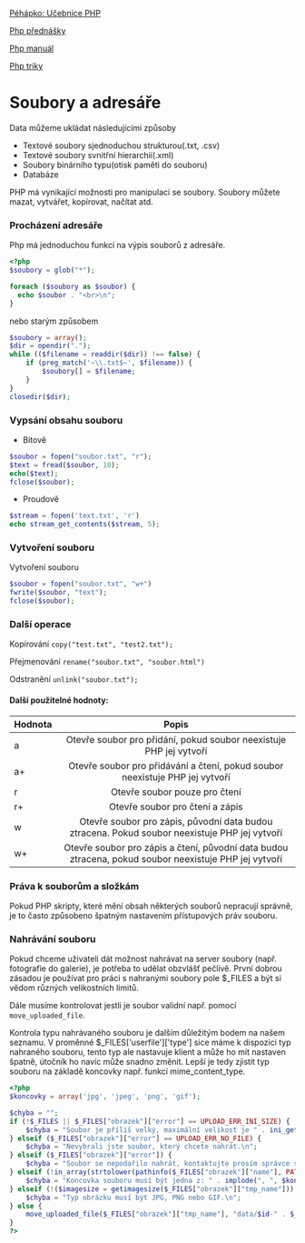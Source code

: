 [Péhápko: Učebnice PHP](http://www.pehapko.cz/)

[Php přednášky](https://www.gjszlin.cz/ivt/esf/php/index.php)

[Php manuál](https://php.baraja.cz/)

[Php triky](https://php.vrana.cz/)

# Soubory a adresáře
Data můžeme ukládat následujícími způsoby
- Textové soubory sjednoduchou strukturou(.txt, .csv)
- Textové soubory svnitřní hierarchií(.xml)
- Soubory binárního typu(otisk paměti do souboru)
- Databáze

PHP má vynikající možnosti pro manipulaci se soubory. Soubory můžete mazat, vytvářet, kopírovat, načítat atd.

### Procházení adresáře
Php má jednoduchou funkci na výpis souborů z adresáře.

```php
<?php
$soubory = glob("*");

foreach ($soubory as $soubor) {
  echo $soubor . "<br>\n";
}

```

nebo starým způsobem
```php
$soubory = array();
$dir = opendir(".");
while (($filename = readdir($dir)) !== false) {
    if (preg_match('~\\.txt$~', $filename)) {
        $soubory[] = $filename;
    }
}
closedir($dir);
```


### Vypsání obsahu souboru

- Bitově

```php
$soubor = fopen("soubor.txt", "r");
$text = fread($soubor, 10);
echo($text);
fclose($soubor);
```

- Proudově

```php
$stream = fopen('text.txt', 'r')
echo stream_get_contents($stream, 5);
```

### Vytvoření souboru

Vytvoření souboru

```php
$soubor = fopen("soubor.txt", "w+")
fwrite($soubor, "text");
fclose($soubor);
```

### Další operace

Kopírování
`copy("test.txt", "test2.txt");`

Přejmenování
`rename("soubor.txt", "soubor.html")`

Odstranění
`unlink("soubor.txt");`

#### Další použitelné hodnoty:

| Hodnota        | Popis           | 
| ------------- |:-------------:| 
| a      | Otevře soubor pro přidání, pokud soubor neexistuje PHP jej vytvoří | 
| a+      | Otevře soubor pro přidávání a čtení, pokud soubor neexistuje PHP jej vytvoří     | 
| r | Otevře soubor pouze pro čtení   | 
| r+  | Otevře soubor pro čtení a zápis    | 
| w | Otevře soubor pro zápis, původní data budou ztracena. Pokud soubor neexistuje PHP jej vytvoří    | 
| w+  | Otevře soubor pro zápis a čtení, původní data budou ztracena, pokud soubor neexistuje PHP jej vytvoří   | 

### Práva k souborům a složkám

Pokud PHP skripty, které mění obsah některých souborů nepracují správně, je to často způsobeno špatným nastavením přístupových práv souboru.

### Nahrávání souboru

Pokud chceme uživateli dát možnost nahrávat na server soubory (např. fotografie do galerie), je potřeba to udělat obzvlášť pečlivě. První dobrou zásadou je používat pro práci s nahranými soubory pole $_FILES a být si vědom různých velikostních limitů.

Dále musíme kontrolovat jestli je soubor validní např. pomocí `move_uploaded_file`.

Kontrola typu nahrávaného souboru je dalším důležitým bodem na našem seznamu. V proměnné $_FILES['userfile']['type'] sice máme k dispozici typ nahraného souboru, tento typ ale nastavuje klient a může ho mít nastaven špatně, útočník ho navíc může snadno změnit. Lepší je tedy zjistit typ souboru na základě koncovky např. funkcí mime_content_type.

```php
<?php
$koncovky = array('jpg', 'jpeg', 'png', 'gif');

$chyba = "";
if (!$_FILES || $_FILES["obrazek"]["error"] == UPLOAD_ERR_INI_SIZE) {
    $chyba = "Soubor je příliš velký, maximální velikost je " . ini_get('upload_max_filesize') . ".\n";
} elseif ($_FILES["obrazek"]["error"] == UPLOAD_ERR_NO_FILE) {
    $chyba = "Nevybrali jste soubor, který chcete nahrát.\n";
} elseif ($_FILES["obrazek"]["error"]) {
    $chyba = "Soubor se nepodařilo nahrát, kontaktujte prosím správce serveru.\n";
} elseif (!in_array(strtolower(pathinfo($_FILES["obrazek"]["name"], PATHINFO_EXTENSION)), $koncovky)) {
    $chyba = "Koncovka souboru musí být jedna z: " . implode(", ", $koncovky) . ".\n";
} elseif (!($imagesize = getimagesize($_FILES["obrazek"]["tmp_name"])) || $imagesize[2] > 3) {
    $chyba = "Typ obrázku musí být JPG, PNG nebo GIF.\n";
} else {
    move_uploaded_file($_FILES["obrazek"]["tmp_name"], "data/$id-" . $_FILES["obrazek"]["name"]);
}
?>
```

